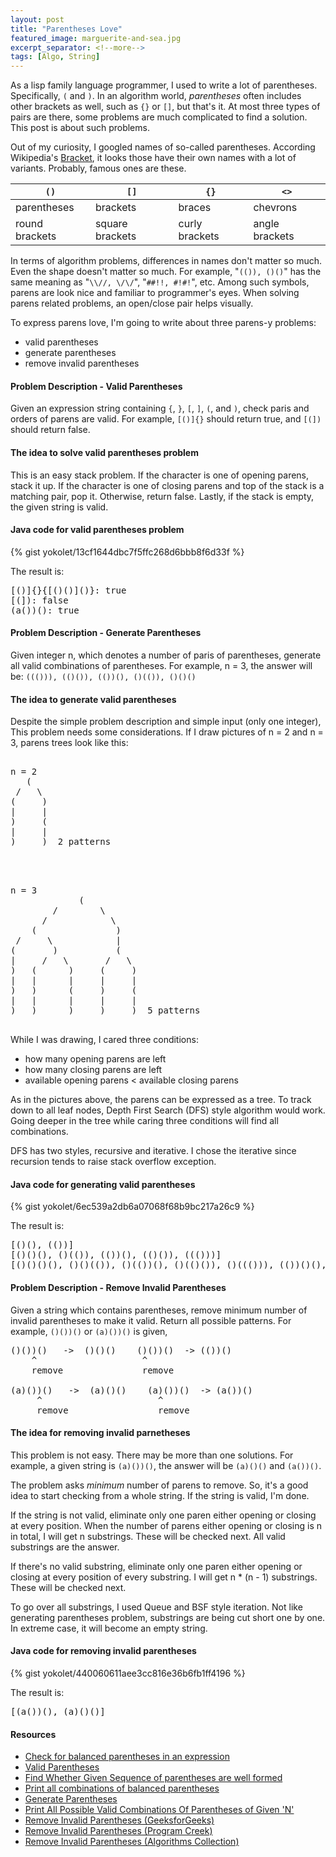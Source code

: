 ```yaml
---
layout: post
title: "Parentheses Love"
featured_image: marguerite-and-sea.jpg
excerpt_separator: <!--more-->
tags: [Algo, String]
---
```


As a lisp family language programmer, I used to write a lot of parentheses.
Specifically, `(` and `)`.
In an algorithm world, *parentheses* often includes
other brackets as well, such as `{}` or `[]`, but that's it.
At most three types of pairs are there, some problems are much complicated to find a solution.
This post is about such problems.
<!--more-->
Out of my curiosity, I googled names of so-called parentheses.
According Wikipedia's [Bracket](https://en.wikipedia.org/wiki/Bracket), it looks those
have their own names with a lot of variants. Probably, famous ones are these.


|      `()`      |      `[]`       |      `{}`      |      `<>`      |
|----------------|-----------------|----------------|----------------|
| parentheses    | brackets        | braces         | chevrons       |
| round brackets | square brackets | curly brackets | angle brackets |


In terms of algorithm problems, differences in names don't matter so much.
Even the shape doesn't matter so much.
For example, "`(()), ()()`" has the same meaning as "`\\//, \/\/`", "`##!!, #!#!`", etc.
Among such symbols, parens are look nice and familiar to programmer's eyes.
When solving parens related problems, an open/close pair helps visually.

To express parens love, I'm going to write about three parens-y problems:

- valid parentheses
- generate parentheses
- remove invalid parentheses


#### Problem Description - Valid Parentheses ####

Given an expression string containing `{`, `}`, `[`, `]`, `(`, and `)`, check
paris and orders of parens are valid.
For example, `[()]{}` should return true, and `[(])` should return false.


#### The idea to solve valid parentheses problem ####

This is an easy stack problem.
If the character is one of opening parens, stack it up.
If the character is one of closing parens and top of the stack is a matching pair, pop it.
Otherwise, return false.
Lastly, if the stack is empty, the given string is valid.


#### Java code for valid parentheses problem ###

{% gist yokolet/13cf1644dbc7f5ffc268d6bbb8f6d33f %}

The result is:

<pre>
[()]{}{[()()]()}: true
[(]): false
(a())(): true
</pre>

#### Problem Description - Generate Parentheses ####

Given integer n, which denotes a number of paris of parentheses,
generate all valid combinations of parentheses.
For example, n = 3, the answer will be:
`((())), (()()), (())(), ()(()), ()()()`


#### The idea to generate valid parentheses   ####

Despite the simple problem description and simple input (only one integer),
This problem needs some considerations.
If I draw pictures of n = 2 and n = 3, parens trees look like this:

<pre>

n = 2
   (
 /   \
(     )
|     |
)     (
|     |
)     )  2 patterns


</pre>

<pre>

n = 3
             (
        /        \
      /            \
    (               )
 /     \            |
(       )           (
|     /   \       /   \
)   (      )     (     )
|   |      |     |     |
)   )      (     )     (
|   |      |     |     |
)   )      )     )     )  5 patterns

</pre>

While I was drawing, I cared three conditions:

- how many opening parens are left
- how many closing parens are left
- available opening parens < available closing parens

As in the pictures above, the parens can be expressed as a tree.
To track down to all leaf nodes, Depth First Search (DFS) style algorithm would work.
Going deeper in the tree while caring three conditions will find all combinations.

DFS has two styles, recursive and iterative.
I chose the iterative since recursion tends to raise stack overflow exception.


#### Java code for generating valid parentheses ###

{% gist yokolet/6ec539a2db6a07068f68b9bc217a26c9 %}

The result is:

<pre>
[()(), (())]
[()()(), ()(()), (())(), (()()), ((()))]
[()()()(), ()()(()), ()(())(), ()(()()), ()((())), (())()(), (())(()), (()())(), (()()()), (()(())), ((()))(), ((())()), ((()())), (((())))]
</pre>


#### Problem Description - Remove Invalid Parentheses ####

Given a string which contains parentheses, remove minimum number of invalid parentheses
to make it valid. Return all possible patterns.
For example, `()())()` or `(a)())()` is given,

<pre>
()())()   ->  ()()()    ()())()  -> (())()
    ^                    ^ 
    remove               remove

(a)())()   ->  (a)()()    (a)())()  -> (a())()
     ^                      ^ 
     remove                 remove
</pre>


#### The idea for removing invalid parnetheses ####

This problem is not easy. There may be more than one solutions.
For example, a given string is `(a)())()`, the answer will be
`(a)()()` and `(a())()`.

The problem asks *minimum* number of parens to remove.
So, it's a good idea to start checking from a whole string.
If the string is valid, I'm done.

If the string is not valid, eliminate only one paren either opening or closing
at every position.
When the number of parens either opening or closing is n in total,
I will get n substrings. These will be checked next.
All valid substrings are the answer.

If there's no valid substring, eliminate only one paren either opening or closing
at every position of every substring.
I will get n * (n - 1) substrings. These will be checked next.

To go over all substrings, I used Queue and BSF style iteration.
Not like generating parentheses problem, substrings are being cut short one by one.
In extreme case, it will become an empty string.


#### Java code  for removing invalid parentheses ####

{% gist yokolet/440060611aee3cc816e36b6fb1ff4196 %}

The result is:

<pre>
[(a())(), (a)()()]
</pre>


#### Resources ####

- [Check for balanced parentheses in an expression](http://www.geeksforgeeks.org/check-for-balanced-parentheses-in-an-expression/)
- [Valid Parentheses](http://www.programcreek.com/2012/12/leetcode-valid-parentheses-java/)
- [Find Whether Given Sequence of parentheses are well formed](http://algorithms.tutorialhorizon.com/algorithms-find-whether-given-the-sequence-of-parentheses-are-well-formed/)
- [Print all combinations of balanced parentheses](http://www.geeksforgeeks.org/print-all-combinations-of-balanced-parentheses/)
- [Generate Parentheses](http://www.programcreek.com/2014/01/leetcode-generate-parentheses-java/)
- [Print All Possible Valid Combinations Of Parentheses of Given 'N'](http://algorithms.tutorialhorizon.com/generate-all-valid-parenthesis-strings-of-length-2n-of-given-n/)
- [Remove Invalid Parentheses (GeeksforGeeks)](http://www.geeksforgeeks.org/remove-invalid-parentheses/)
- [Remove Invalid Parentheses (Program Creek)](http://www.programcreek.com/2014/05/leetcode-remove-invalid-parentheses-java/)
- [Remove Invalid Parentheses (Algorithms Collection)](https://kennyzhuang.gitbooks.io/algorithms-collection/content/remove_invalid_parentheses1.html)
